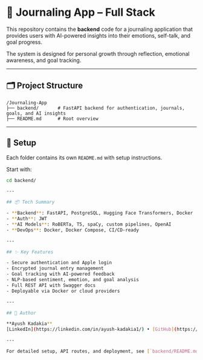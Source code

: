 # 🧠 Journaling App – Full Stack

This repository contains the **backend** code for a journaling application that provides users with AI-powered insights into their emotions, self-talk, and goal progress.

The system is designed for personal growth through reflection, emotional awareness, and goal tracking.

---

## 🗂 Project Structure

```
/Journaling-App
├── backend/       # FastAPI backend for authentication, journals, goals, and AI insights
├── README.md      # Root overview
```

---

## 🔧 Setup

Each folder contains its own `README.md` with setup instructions.

Start with:

```bash
cd backend/

---

## 📦 Tech Summary

- **Backend**: FastAPI, PostgreSQL, Hugging Face Transformers, Docker
- **Auth**: JWT
- **AI Models**: RoBERTa, T5, spaCy, custom pipelines, OpenAI
- **DevOps**: Docker, Docker Compose, CI/CD-ready

---

## ✨ Key Features

- Secure authentication and Apple login
- Encrypted journal entry management
- Goal tracking with AI-powered feedback
- NLP-based sentiment, emotion, and goal analysis
- Full REST API with Swagger docs
- Deployable via Docker or cloud providers

---

## 👥 Author

**Ayush Kadakia**  
[LinkedIn](https://linkedin.com/in/ayush-kadakia1/) • [GitHub](https://github.com/AyushKada)

---

For detailed setup, API routes, and deployment, see [`backend/README.md`](./backend/README.md)